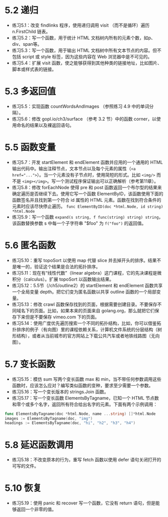# 5.2 递归
+ 练习5.1：改变 findlinks 程序，使用递归调用 visit （而不是循环）遍历 n.FirstChild 链表。
+ 练习5.2：写一个函数，用于统计 HTML 文档树内所有的元素个数，如p、div、span等。
+ 练习5.3：写一个函数，用于输出 HTML 文档树中所有文本节点的内容。但不包括 script 或 style 标签，因为这些内容在 Web 浏览器中是不可见的。
+ 练习5.4：扩展 visit 函数，使之能够获得到其他种类的链接地址，比如图片、脚本或样式表的链接。

# 5.3 多返回值
+ 练习5.5：实现函数 countWordsAndImages （参照练习 4.9 中的单词分隔）。
+ 练习5.6：修改 gopl.io/ch3/surface （参考 3.2 节）中的函数 corner，以使用命名的结果以及裸返回语句。

# 5.5 函数变量
+ 练习5.7：开发 startElement 和 endElement 函数并应用的一个通用的 HTML 输出代码中。输出注释节点，文本节点以及每个元素的属性（`<a href="...">`）。当一个元素没有子节点时，使用简短的形式。比如 `<img/>` 而不是 `<img></img>`。写一个测试程序保证输出可以正确解析（参考第11章）。
+ 练习5.8：修改 forEachNode 使得 pre 和 post 函数返回一个布尔型的结果来确定遍历是否继续下去。使用它写一个函数 ElementByID，该函数使用下面的函数签名并且找到第一个符合 id 属性的 HTML 元素。函数在找到符合条件的元素时应该尽快停止遍历。 `func ElementByID(doc *html.Node, id string) *html.Node`
+ 练习5.9：写一个函数 `expand(s string, f func(string) string) string`，该函数替换参数 s 中每一个子字符串 "$foo" 为 `f("foo")` 的返回值。

# 5.6 匿名函数
+ 练习5.10：重写 topoSort 以使用 map 代替 slice 并去掉开头的排序。结果不是唯一的，验证这个结果是合法的拓扑排序。
+ 练习5.11：现在有“线性代数”（linear algebra）这门课程，它的先决课程是微积分（calculus）。扩展 topoSort 以函数输出结果。
+ 练习5.12：5.5节（/ch5/outline2）的 startElement 和 endElement 函数共享一个全局变量 depth。把它们变为匿名函数以共享 outline 函数的一个局部变量。
+ 练习5.13：修改 crawl 函数保存找到的页面，根据需要创建目录。不要保存不同域名下的页面。比如，如果本来的页面来自 golang.org，那么就把它们保存下来但是不要保存 vimeo.com 下的页面。
+ 练习5.14：使用广度优先遍历搜索一个不同的拓扑结构，比如，你可以借鉴拓扑排序的例子（有向图）里的课程依赖关系，计算机文件系统的分层结构（树形结构），或者从当前城市的官方网站上下载公共汽车或者地铁线路图（无向图）。

# 5.7 变长函数
+ 练习5.15：模仿 sum 写两个变长函数 max 和 min，当不带任何参数调用这些函数时，应该怎么应对？编写类似函数的变种，要求至少需要一个参数。
+ 练习5.16：写一个变长版本的 strings.Join 函数。
+ 练习5.17：写一个变长函数 ElementsByTagname，已知一个 HTML 节点数和零个或多个名字，返回所有符合给出名字的元素。下面有两个示例调用：
```go
func ElementsByTagname(doc *html.Node, name ...string) []*html.Node
images := ElementsByTagname(doc, "img")
headings := ElementsByTagname(doc, "hi", "h2", "h3", "h4")
```

# 5.8 延迟函数调用
+ 练习5.18：不改变原本的行为，重写 fetch 函数以使用 defer 语句关闭打开的可写的文件。

# 5.10 恢复
+ 练习5.19：使用 panic 和 recover 写一个函数，它没有 return 语句，但是能够返回一个非零的值。